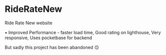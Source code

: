 # RideRateNew
Ride Rate New website




• Improved Performance - faster load time, Good rating on lighthouse, Very responsive, Uses pocketbase for backend 



But sadly this project has been abandoned 😔
